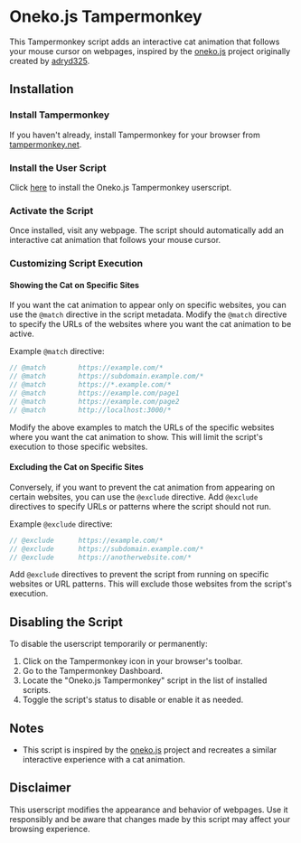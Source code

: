 # Oneko.js Tampermonkey

This Tampermonkey script adds an interactive cat animation that follows your mouse cursor on webpages, inspired by the [oneko.js](https://github.com/adryd325/oneko.js) project originally created by [adryd325](https://github.com/adryd325).

## Installation

### Install Tampermonkey

If you haven't already, install Tampermonkey for your browser from [tampermonkey.net](https://www.tampermonkey.net/).

### Install the User Script

Click [here](https://github.com/dev-aslam/oneko-userscript/raw/main/oneko.user.js) to install the Oneko.js Tampermonkey userscript.

### Activate the Script

Once installed, visit any webpage. The script should automatically add an interactive cat animation that follows your mouse cursor.

### Customizing Script Execution

#### Showing the Cat on Specific Sites

If you want the cat animation to appear only on specific websites, you can use the `@match` directive in the script metadata. Modify the `@match` directive to specify the URLs of the websites where you want the cat animation to be active.

Example `@match` directive:

```javascript
// @match        https://example.com/*
// @match        https://subdomain.example.com/*
// @match        https://*.example.com/*
// @match        https://example.com/page1
// @match        https://example.com/page2
// @match        http://localhost:3000/*
```

Modify the above examples to match the URLs of the specific websites where you want the cat animation to show. This will limit the script's execution to those specific websites.

#### Excluding the Cat on Specific Sites

Conversely, if you want to prevent the cat animation from appearing on certain websites, you can use the `@exclude` directive. Add `@exclude` directives to specify URLs or patterns where the script should not run.

Example `@exclude` directive:

```javascript
// @exclude      https://example.com/*
// @exclude      https://subdomain.example.com/*
// @exclude      https://anotherwebsite.com/*
```

Add `@exclude` directives to prevent the script from running on specific websites or URL patterns. This will exclude those websites from the script's execution.

## Disabling the Script

To disable the userscript temporarily or permanently:

1. Click on the Tampermonkey icon in your browser's toolbar.
2. Go to the Tampermonkey Dashboard.
3. Locate the "Oneko.js Tampermonkey" script in the list of installed scripts.
4. Toggle the script's status to disable or enable it as needed.

## Notes

- This script is inspired by the [oneko.js](https://github.com/adryd325/oneko.js) project and recreates a similar interactive experience with a cat animation.

## Disclaimer

This userscript modifies the appearance and behavior of webpages. Use it responsibly and be aware that changes made by this script may affect your browsing experience.
